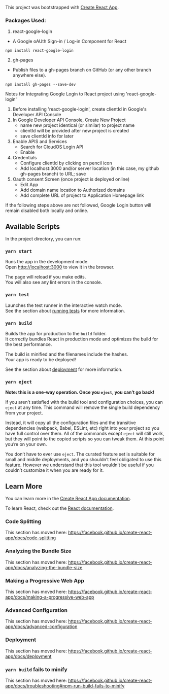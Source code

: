 This project was bootstrapped with [Create React App](https://github.com/facebook/create-react-app).

### Packages Used:

1. react-google-login

- A Google oAUth Sign-in / Log-in Component for React

`npm install react-google-login`

2. gh-pages

- Publish files to a gh-pages branch on GitHub (or any other branch anywhere else).

`npm install gh-pages --save-dev`

Notes for Integrating Google Login to React project using 'react-google-login'

1. Before installing 'react-google-login', create clientId in Google's Developer API Console
2. In Google Developer API Console, Create New Project
   - name new project identical (or similar) to project name
   - clientId will be provided after new project is created
   - save clientId info for later
3. Enable APIS and Services
   - Search for CloudOS Login API
   - Enable
4. Credentials
   - Configure clientId by clicking on pencil icon
   - Add localhost:3000 and/or server location (in this case, my github gh-pages branch) to URL; save
5. Oauth consent Screen (once project is deployed online)
   - Edit App
   - Add domain name location to Authorized domains
   - Add complete URL of project to Application Homepage link

If the following steps above are not followed, Google Login button will remain disabled both locally and online.

## Available Scripts

In the project directory, you can run:

### `yarn start`

Runs the app in the development mode.<br />
Open [http://localhost:3000](http://localhost:3000) to view it in the browser.

The page will reload if you make edits.<br />
You will also see any lint errors in the console.

### `yarn test`

Launches the test runner in the interactive watch mode.<br />
See the section about [running tests](https://facebook.github.io/create-react-app/docs/running-tests) for more information.

### `yarn build`

Builds the app for production to the `build` folder.<br />
It correctly bundles React in production mode and optimizes the build for the best performance.

The build is minified and the filenames include the hashes.<br />
Your app is ready to be deployed!

See the section about [deployment](https://facebook.github.io/create-react-app/docs/deployment) for more information.

### `yarn eject`

**Note: this is a one-way operation. Once you `eject`, you can’t go back!**

If you aren’t satisfied with the build tool and configuration choices, you can `eject` at any time. This command will remove the single build dependency from your project.

Instead, it will copy all the configuration files and the transitive dependencies (webpack, Babel, ESLint, etc) right into your project so you have full control over them. All of the commands except `eject` will still work, but they will point to the copied scripts so you can tweak them. At this point you’re on your own.

You don’t have to ever use `eject`. The curated feature set is suitable for small and middle deployments, and you shouldn’t feel obligated to use this feature. However we understand that this tool wouldn’t be useful if you couldn’t customize it when you are ready for it.

## Learn More

You can learn more in the [Create React App documentation](https://facebook.github.io/create-react-app/docs/getting-started).

To learn React, check out the [React documentation](https://reactjs.org/).

### Code Splitting

This section has moved here: https://facebook.github.io/create-react-app/docs/code-splitting

### Analyzing the Bundle Size

This section has moved here: https://facebook.github.io/create-react-app/docs/analyzing-the-bundle-size

### Making a Progressive Web App

This section has moved here: https://facebook.github.io/create-react-app/docs/making-a-progressive-web-app

### Advanced Configuration

This section has moved here: https://facebook.github.io/create-react-app/docs/advanced-configuration

### Deployment

This section has moved here: https://facebook.github.io/create-react-app/docs/deployment

### `yarn build` fails to minify

This section has moved here: https://facebook.github.io/create-react-app/docs/troubleshooting#npm-run-build-fails-to-minify
